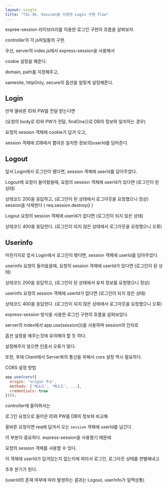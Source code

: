 ```yaml
---
layout: single
title: "TIL-56, Session을 이용한 Login 구현 flow"
---
```


expree-session 라이브러리를 이용한 로그인 구현의 흐름을 살펴보자.

controller의 각 js파일들의 구현.

우선, server의 index.js에서 express-session을 사용해서

cookie 설정을 해준다.

domain, path를 지정해주고,

samesite, httpOnly, secure의 옵션을 알맞게 설정해준다.

## Login

만약 올바른 ID와 PW를 전달 받는다면

(요청의 body로 ID와 PW가 전달, findOne으로 DB의 정보와 일치하는 경우)

요청의 session 객체에 cookie가 담겨 오고,

session 객체에 (DB에서 뽑아온 일치한 정보의)userId를 담아준다.

## Logout

앞서 Login에서 로그인이 됐다면, session 객체에 userId를 담아주었다.

Logout에 요청이 들어왔을때, 요청의 session 객체에 userId가 있다면 (로그인이 된 상태)

상태코드 200을 응답하고, (로그인이 된 상태에서 로그아웃을 요청했으니 정상)
session을 삭제한다 ( req.session.destroy() )

Logout 요청의 session 객체에 userId가 없다면 (로그인이 되지 않은 상태)

상태코드 400을 응답한다. (로그인이 되지 않은 상태에서 로그아웃을 요청했으니 오류)

## Userinfo

마찬가지로 앞서 Login에서 로그인이 됐다면, session 객체에 userId를 담아주었다.

userinfo 요청이 들어옸을때, 요청의 session 객체에 userId가 있다면 (로그인이 된 상태)

상태코드 200을 응답학고, (로그인이 된 상태에서 유저 정보를 요청했으니 정상)

userinfo 요청의 session 객체에 userId가 없다면 (로그인이 되지 않은 상태)

상태코드 400을 응답한다. (로그인이 되지 않은 상태에서 로그아웃을 요청했으니 오류)

express-session 방식을 사용한 로그인 구현의 흐름을 살펴보았다.

server의 index에서 app.use(session())을 사용하며 session의 인자로

옵션 설정을 해주는것에 유의해야 할 듯 하다.

설정해주지 않으면 인증서 오류가 떴다.

또한, 후에 Client에서 Server와의 통신을 위해서 cors 설정 역시 필요하다.

CORS 설정 방법

```jsx
app.use(cors({
  origin: 'origin 주소',
  methods: ['메소드', '메소드', ...],
  credentials: true
})));
```

controller에 들어와서는

로그인 요청으로 들어온 ID와 PW를 DB의 정보와 비교해

올바른 요청이면 req에 담겨서 오는 `session` 객체에 userId를 넘긴다.

이 부분이 중요하다. express-session을 사용했기 때문에

요청의 session 객체를 사용할 수 있다.

이 객체에 userId가 담겨있는지 없는지에 따라서 로그인, 로그아웃 상태를 판별해내고

추후 분기가 된다.

(userId의 존재 여부에 따라 발생하는 결과는 Logout, userInfo가 일맥상통)